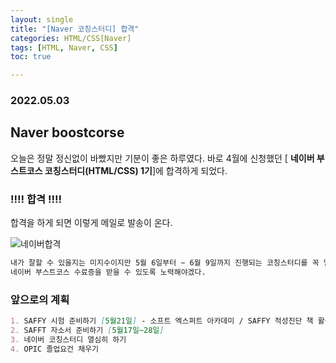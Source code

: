 ```yaml
---
layout: single
title: "[Naver 코칭스터디] 합격"
categories: HTML/CSS[Naver]
tags: [HTML, Naver, CSS]
toc: true

---
```

### 2022.05.03

## Naver boostcorse

오늘은 정말 정신없이 바빴지만 기분이 좋은 하루였다.
바로 4월에 신청했던 [ **네이버 부스트코스 코칭스터디(HTML/CSS) 1기**]에 합격하게 되었다.

### ‼️‼️ 합격 ‼️‼️

합격을 하게 되면 이렇게 메일로 발송이 온다.

![네이버합격](../images/2022-05-03-Naver합격/네이버합격.png)



```md
내가 잘할 수 있을지는 미지수이지만 5월 6일부터 ~ 6월 9일까지 진행되는 코칭스터디를 꼭 열심히 마무리해서
네이버 부스트코스 수료증을 받을 수 있도록 노력해야겠다.
```

### 앞으로의 계획

```md
1. SAFFY 시험 준비하기 [5월21일] - 소프트 엑스퍼트 아카데미 / SAFFY 적성진단 책 활용
2. SAFFT 자소서 준비하기 [5월17일~28일]
3. 네이버 코칭스터디 열심히 하기
4. OPIC 졸업요건 채우기
```
